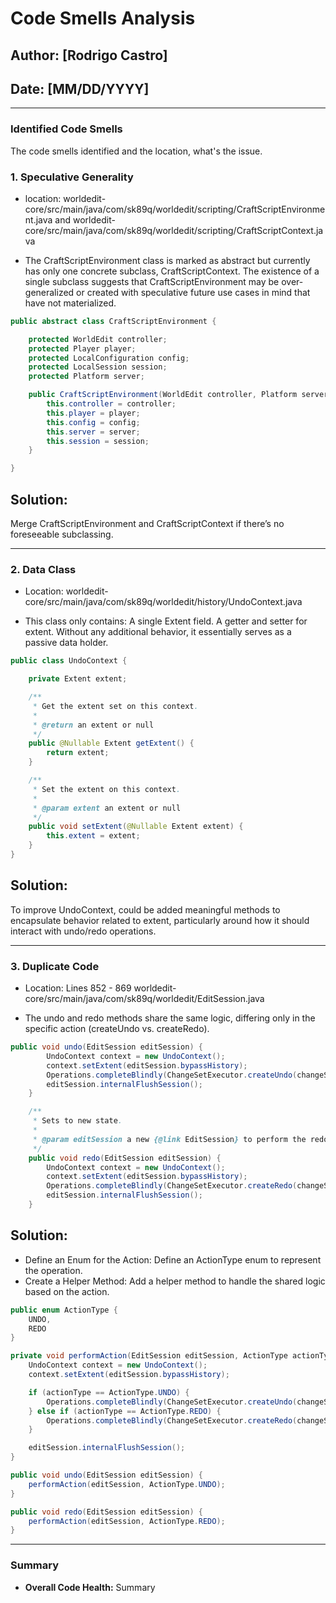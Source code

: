 # Code Smells Analysis

## Author: [Rodrigo Castro]
## Date: [MM/DD/YYYY]

---

### Identified Code Smells
The code smells identified and the location, what's the issue.

### 1. Speculative Generality
- location: worldedit-core/src/main/java/com/sk89q/worldedit/scripting/CraftScriptEnvironment.java and worldedit-core/src/main/java/com/sk89q/worldedit/scripting/CraftScriptContext.java
  

- The CraftScriptEnvironment class is marked as abstract but currently has only one concrete subclass, CraftScriptContext. The existence of a single subclass suggests that CraftScriptEnvironment may be over-generalized or created with speculative future use cases in mind that have not materialized.

```java
public abstract class CraftScriptEnvironment {

    protected WorldEdit controller;
    protected Player player;
    protected LocalConfiguration config;
    protected LocalSession session;
    protected Platform server;

    public CraftScriptEnvironment(WorldEdit controller, Platform server, LocalConfiguration config, LocalSession session, Player player) {
        this.controller = controller;
        this.player = player;
        this.config = config;
        this.server = server;
        this.session = session;
    }

}
```
## Solution:
Merge CraftScriptEnvironment and CraftScriptContext if there’s no foreseeable subclassing.

---
### 2. Data Class
- Location: worldedit-core/src/main/java/com/sk89q/worldedit/history/UndoContext.java

- This class only contains:
A single Extent field.
A getter and setter for extent.
Without any additional behavior, it essentially serves as a passive data holder.

```java
public class UndoContext {

    private Extent extent;

    /**
     * Get the extent set on this context.
     *
     * @return an extent or null
     */
    public @Nullable Extent getExtent() {
        return extent;
    }

    /**
     * Set the extent on this context.
     *
     * @param extent an extent or null
     */
    public void setExtent(@Nullable Extent extent) {
        this.extent = extent;
    }
}
```
## Solution: 
To improve UndoContext, could be added meaningful methods to encapsulate behavior related to extent, particularly around how it should interact with undo/redo operations. 

---
### 3. Duplicate Code
- Location:
  Lines 852 - 869
  worldedit-core/src/main/java/com/sk89q/worldedit/EditSession.java

- The undo and redo methods share the same logic, differing only in the specific action (createUndo vs. createRedo).

```java
public void undo(EditSession editSession) {
        UndoContext context = new UndoContext();
        context.setExtent(editSession.bypassHistory);
        Operations.completeBlindly(ChangeSetExecutor.createUndo(changeSet, context));
        editSession.internalFlushSession();
    }

    /**
     * Sets to new state.
     *
     * @param editSession a new {@link EditSession} to perform the redo in
     */
    public void redo(EditSession editSession) {
        UndoContext context = new UndoContext();
        context.setExtent(editSession.bypassHistory);
        Operations.completeBlindly(ChangeSetExecutor.createRedo(changeSet, context));
        editSession.internalFlushSession();
    }
```
## Solution:
- Define an Enum for the Action: Define an ActionType enum to represent the operation.
- Create a Helper Method: Add a helper method to handle the shared logic based on the action.
```java
public enum ActionType {
    UNDO,
    REDO
}

private void performAction(EditSession editSession, ActionType actionType) {
    UndoContext context = new UndoContext();
    context.setExtent(editSession.bypassHistory);

    if (actionType == ActionType.UNDO) {
        Operations.completeBlindly(ChangeSetExecutor.createUndo(changeSet, context));
    } else if (actionType == ActionType.REDO) {
        Operations.completeBlindly(ChangeSetExecutor.createRedo(changeSet, context));
    }

    editSession.internalFlushSession();
}

public void undo(EditSession editSession) {
    performAction(editSession, ActionType.UNDO);
}

public void redo(EditSession editSession) {
    performAction(editSession, ActionType.REDO);
}
```
----

### Summary
- **Overall Code Health:** Summary
